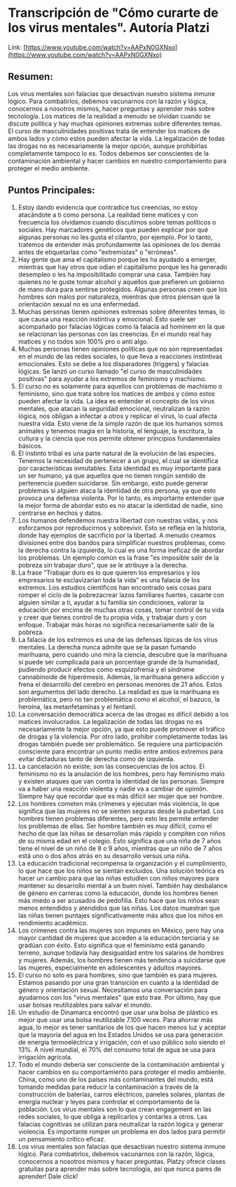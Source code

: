 # Transcripción de "Cómo curarte de los virus mentales". Autoría Platzi

Link: [https://www.youtube.com/watch?v=AAPxN0GXNxo](https://www.youtube.com/watch?v=AAPxN0GXNxo)

## Resumen:

Los virus mentales son falacias que desactivan nuestro sistema inmune lógico. Para combatirlos, debemos vacunarnos con la razón y lógica, conocernos a nosotros mismos, hacer preguntas y aprender más sobre tecnología. Los matices de la realidad a menudo se olvidan cuando se discute política y hay muchas opiniones extremas sobre diferentes temas. El curso de masculinidades positivas trata de entender los matices de ambos lados y cómo estos pueden afectar la vida. La legalización de todas las drogas no es necesariamente la mejor opción, aunque prohibirlas completamente tampoco lo es. Todos debemos ser conscientes de la contaminación ambiental y hacer cambios en nuestro comportamiento para proteger el medio ambiente.

## Puntos Principales:

1. Estoy dando evidencia que contradice tus creencias, no estoy atacándote a ti como persona. La realidad tiene matices y con frecuencia los olvidamos cuando discutimos sobre temas políticos o sociales. Hay marcadores genéticos que pueden explicar por qué algunas personas no les gusta el cilantro, por ejemplo. Por lo tanto, tratemos de entender más profundamente las opiniones de los demás antes de etiquetarlas como "extremistas" o "erróneas".
2. Hay gente que ama el capitalismo porque les ha ayudado a emerger, mientras que hay otros que odian el capitalismo porque les ha generado desempleo o les ha imposibilitado comprar una casa. También hay quienes no le guste tomar alcohol y aquellos que prefieren un gobierno de mano dura para sentirse protegidos. Algunas personas creen que los hombres son malos por naturaleza, mientras que otros piensan que la orientación sexual no es una enfermedad.
3. Muchas personas tienen opiniones extremas sobre diferentes temas, lo que causa una reacción instintiva y emocional. Esto suele ser acompañado por falacias lógicas como la falacia ad hominem en la que se relacionan las personas con las creencias. En el mundo real hay matices y no todos son 100% pro o anti algo.
4. Muchas personas tienen opiniones políticas que no son representadas en el mundo de las redes sociales, lo que lleva a reacciones instintivas emocionales. Esto se debe a los disparadores (triggers) y falacias lógicas. Se lanzó un curso llamado "el curso de masculinidades positivas" para ayudar a los extremos de feminismo y machismo.
5. El curso no es solamente para aquellos con problemas de machismo o feminismo, sino que trata sobre los matices de ambos y cómo estos pueden afectar la vida. La idea es entender el concepto de los virus mentales, que atacan la seguridad emocional, neutralizan la razón lógica, nos obligan a infectar a otros y replicar el virus, lo cual afecta nuestra vida. Esto viene de la simple razón de que los humanos somos animales y tenemos magia en la historia, el lenguaje, la escritura, la cultura y la ciencia que nos permite obtener principios fundamentales básicos.
6. El instinto tribal es una parte natural de la evolución de las especies. Tenemos la necesidad de pertenecer a un grupo, el cual se identifica por características inmutables. Esta identidad es muy importante para un ser humano, ya que aquellos que no tienen ningún sentido de pertenencia pueden suicidarse. Sin embargo, esto puede generar problemas si alguien ataca la identidad de otra persona, ya que esto provoca una defensa violenta. Por lo tanto, es importante entender que la mejor forma de abordar esto es no atacar la identidad de nadie, sino centrarse en hechos y datos.
7. Los humanos defendemos nuestra libertad con nuestras vidas, y nos esforzamos por reproducirnos y sobrevivir. Esto se refleja en la historia, donde hay ejemplos de sacrificio por la libertad. A menudo creamos divisiones entre dos bandos para simplificar nuestros problemas, como la derecha contra la izquierda, lo cual es una forma ineficaz de abordar los problemas. Un ejemplo común es la frase "es imposible salir de la pobreza sin trabajar duro", que se le atribuye a la derecha.
8. La frase "Trabajar duro es lo que quieren los empresarios y los empresarios te esclavizarían toda la vida" es una falacia de los extremos. Los estudios científicos han encontrado seis cosas para romper el ciclo de la pobrezacrear lazos familiares fuertes, casarte con alguien similar a ti, ayudar a tu familia sin condiciones, valorar la educación por encima de muchas otras cosas, tomar control de tu vida y creer que tienes control de tu propia vida, y trabajar duro y con enfoque. Trabajar más horas no significa necesariamente salir de la pobreza.
9. La falacia de los extremos es una de las defensas típicas de los virus mentales. La derecha nunca admite que se la pasan fumando marihuana, pero cuando uno mira la ciencia, descubre que la marihuana sí puede ser complicada para un porcentaje grande de la humanidad, pudiendo producir efectos como esquizofrenia y el síndrome cannabinoide de hiperémesis. Además, la marihuana genera adicción y frena el desarrollo del cerebro en personas menores de 21 años. Estos son argumentos del lado derecho. La realidad es que la marihuana es problemática, pero no tan problemática como el alcohol, el bazuco, la heroína, las metanfetaminas y el fentanil.
10. La conversación democrática acerca de las drogas es difícil debido a los matices involucrados. La legalización de todas las drogas no es necesariamente la mejor opción, ya que esto puede promover el tráfico de drogas y la violencia. Por otro lado, prohibir completamente todas las drogas también puede ser problemático. Se requiere una participación consciente para encontrar un punto medio entre ambos extremos para evitar dictaduras tanto de derecha como de izquierda.
11. La cancelación no existe; son las consecuencias de los actos. El feminismo no es la anulación de los hombres, pero hay feminismo malo y existen ataques que van contra la identidad de las personas. Siempre va a haber una reacción violenta y nadie va a cambiar de opinión. Siempre hay que recordar que es más difícil ser mujer que ser hombre.
12. Los hombres cometen más crímenes y ejecutan más violencia, lo que significa que las mujeres no se sienten seguras desde la pubertad. Los hombres tienen problemas diferentes, pero esto les permite entender los problemas de ellas. Ser hombre también es muy difícil, como el hecho de que las niñas se desarrollan más rápido y compiten con niños de su misma edad en el colegio. Esto significa que una niña de 7 años tiene el nivel de un niño de 8 o 9 años, mientras que un niño de 7 años está uno o dos años atrás en su desarrollo versus una niña.
13. La educación tradicional recompensa la organización y el cumplimiento, lo que hace que los niños se sientan excluidos. Una solución teórica es hacer un cambio para que las niñas estudien con niños mayores para mantener su desarrollo mental a un buen nivel. También hay desbalance de género en carreras como la educación, donde los hombres tienen más miedo a ser acusados ​​de pedofilia. Esto hace que los niños sean menos entendidos y atendidos que las niñas. Los datos muestran que las niñas tienen puntajes significativamente más altos que los niños en rendimiento académico.
14. Los crímenes contra las mujeres son impunes en México, pero hay una mayor cantidad de mujeres que acceden a la educación terciaria y se gradúan con éxito. Esto significa que el feminismo está ganando terreno, aunque todavía hay desigualdad entre los salarios de hombres y mujeres. Además, los hombres tienen más tendencia a suicidarse que las mujeres, especialmente en adolescentes y adultos mayores.
15. El curso no solo es para hombres, sino que también es para mujeres. Estamos pasando por una gran transición en cuanto a la identidad de género y orientación sexual. Necesitamos una conversación para ayudarnos con los "virus mentales" que esto trae. Por último, hay que usar bolsas reutilizables para salvar el mundo.
16. Un estudio de Dinamarca encontró que usar una bolsa de plástico es mejor que usar una bolsa reutilizable 7.100 veces. Para ahorrar más agua, lo mejor es tener sanitarios de los que hacen menos luz y aceptar que la mayoría del agua en los Estados Unidos se usa para generación de energía termoeléctrica y irrigación, con el uso público solo siendo el 13%. A nivel mundial, el 70% del consumo total de agua se usa para irrigación agrícola.
17. Todo el mundo debería ser consciente de la contaminación ambiental y hacer cambios en su comportamiento para proteger el medio ambiente. China, como uno de los países más contaminantes del mundo, está tomando medidas para reducir la contaminación a través de la construcción de baterías, carros eléctricos, paneles solares, plantas de energía nuclear y leyes para controlar el comportamiento de la población. Los virus mentales son lo que crean engagement en las redes sociales, lo que obliga a replicarlos y contarles a otros. Las falacias cognitivas se utilizan para neutralizar la razón lógica y generar violencia. Es importante romper un problema en dos lados para permitir un pensamiento crítico eficaz.
18. Los virus mentales son falacias que desactivan nuestro sistema inmune lógico. Para combatirlos, debemos vacunarnos con la razón, lógica, conocernos a nosotros mismos y hacer preguntas. Platzy ofrece clases gratuitas para aprender más sobre tecnología, así que nunca pares de aprender! Dale click!
